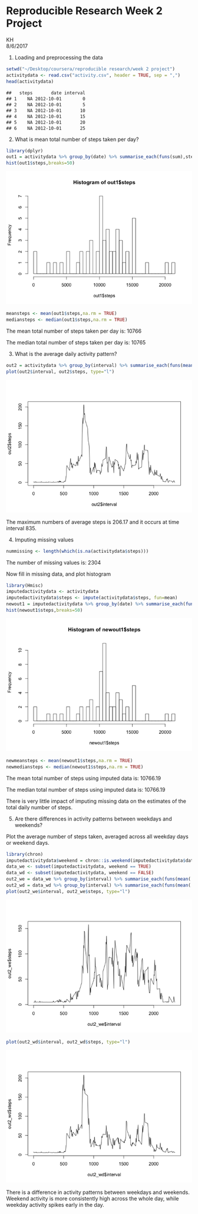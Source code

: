 # Reproducible Research Week 2 Project
KH  
8/6/2017  

  
1) Loading and preprocessing the data


```r
setwd("~/Desktop/coursera/reproducible research/week 2 project")
activitydata <- read.csv("activity.csv", header = TRUE, sep = ",")
head(activitydata)
```

```
##   steps       date interval
## 1    NA 2012-10-01        0
## 2    NA 2012-10-01        5
## 3    NA 2012-10-01       10
## 4    NA 2012-10-01       15
## 5    NA 2012-10-01       20
## 6    NA 2012-10-01       25
```

2) What is mean total number of steps taken per day?

```r
library(dplyr)
out1 = activitydata %>% group_by(date) %>% summarise_each(funs(sum),steps)
hist(out1$steps,breaks=50)
```

![](Week2Project_files/figure-html/unnamed-chunk-2-1.png)<!-- -->

```r
meansteps <- mean(out1$steps,na.rm = TRUE)
mediansteps <- median(out1$steps,na.rm = TRUE)
```

The mean total number of steps taken per day is: 10766

The median total number of steps taken per day is: 10765

3) What is the average daily activity pattern?

```r
out2 = activitydata %>% group_by(interval) %>% summarise_each(funs(mean(., na.rm = TRUE)),steps)
plot(out2$interval, out2$steps, type="l")
```

![](Week2Project_files/figure-html/unnamed-chunk-3-1.png)<!-- -->

The maximum numbers of average steps is 206.17 and it occurs at time interval 835.  

4) Imputing missing values

```r
nummissing <- length(which(is.na(activitydata$steps)))
```
The number of missing values is: 2304

Now fill in missing data, and plot histogram

```r
library(Hmisc)
imputedactivitydata <- activitydata
imputedactivitydata$steps <- impute(activitydata$steps, fun=mean)
newout1 = imputedactivitydata %>% group_by(date) %>% summarise_each(funs(sum),steps)
hist(newout1$steps,breaks=50)
```

![](Week2Project_files/figure-html/unnamed-chunk-5-1.png)<!-- -->

```r
newmeansteps <- mean(newout1$steps,na.rm = TRUE)
newmediansteps <- median(newout1$steps,na.rm = TRUE)
```
The mean total number of steps using imputed data  is: 10766.19

The median total number of steps using imputed data is: 10766.19

There is very little impact of imputing missing data on the estimates of the total daily number of steps.  

5) Are there differences in activity patterns between weekdays and weekends?

Plot the average number of steps taken, averaged across all weekday days or weekend days.   

```r
library(chron)
imputedactivitydata$weekend = chron::is.weekend(imputedactivitydata$date)
data_we <- subset(imputedactivitydata, weekend == TRUE)
data_wd <- subset(imputedactivitydata, weekend == FALSE)
out2_we = data_we %>% group_by(interval) %>% summarise_each(funs(mean(., na.rm = TRUE)),steps)
out2_wd = data_wd %>% group_by(interval) %>% summarise_each(funs(mean(., na.rm = TRUE)),steps)
plot(out2_we$interval, out2_we$steps, type="l")
```

![](Week2Project_files/figure-html/unnamed-chunk-6-1.png)<!-- -->

```r
plot(out2_wd$interval, out2_wd$steps, type="l")
```

![](Week2Project_files/figure-html/unnamed-chunk-6-2.png)<!-- -->

There is a difference in activity patterns between weekdays and weekends. Weekend activity is more consistently high across the whole day, while weekday activity spikes early in the day.  






